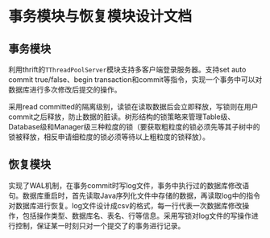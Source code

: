 # 事务模块与恢复模块设计文档
## 事务模块
利用thrift的`TThreadPoolServer`模块支持多客户端登录服务器。支持set auto commit true/false、begin transaction和commit等指令，实现一个事务中可以对数据库进行多次修改后提交的操作。

采用read committed的隔离级别，读锁在读取数据后会立即释放，写锁则在用户commit之后释放，防止数据的脏读。树形结构的锁策略来管理Table级、Database级和Manager级三种粒度的锁（要获取粗粒度的锁必须先等其子树中的锁被释放，相反申请细粒度的锁必须等待以上粗粒度的锁释放）。

## 恢复模块
实现了WAL机制，在事务commit时写log文件，事务中执行过的数据库修改语句。数据库重启时，首先读取Java序列化文件中存储的数据，再读取log中的指令对数据库进行恢复。log文件设计成csv的格式，每一行代表一次数据库修改操作，包括操作类型、数据库名、表名、行等信息。采用写锁对log文件的写操作进行控制，保证某一时刻只对一个提交了的事务进行记录。